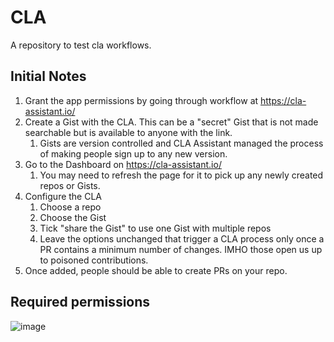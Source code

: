 # CLA

A repository to test cla workflows.

## Initial Notes

1. Grant the app permissions by going through workflow at https://cla-assistant.io/
2. Create a Gist with the CLA. This can be a "secret" Gist that is not made searchable but is available to anyone with the link.
   1. Gists are version controlled and CLA Assistant managed the process of making people sign up to any new version.
3. Go to the Dashboard on https://cla-assistant.io/
   1. You may need to refresh the page for it to pick up any newly created repos or Gists.
5. Configure the CLA
   1. Choose a repo
   2. Choose the Gist
   3. Tick "share the Gist" to use one Gist with multiple repos
   4. Leave the options unchanged that trigger a CLA process only once a PR contains a minimum number of changes. IMHO those open us up to poisoned contributions.
6. Once added, people should be able to create PRs on your repo.

## Required permissions
![image](https://github.com/user-attachments/assets/f768efb8-caa5-45af-96b0-745e236c7511)
